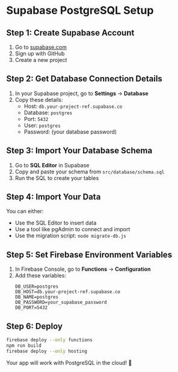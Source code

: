# Supabase PostgreSQL Setup

## Step 1: Create Supabase Account
1. Go to [supabase.com](https://supabase.com)
2. Sign up with GitHub
3. Create a new project

## Step 2: Get Database Connection Details
1. In your Supabase project, go to **Settings** → **Database**
2. Copy these details:
   - Host: `db.your-project-ref.supabase.co`
   - Database: `postgres`
   - Port: `5432`
   - User: `postgres`
   - Password: (your database password)

## Step 3: Import Your Database Schema
1. Go to **SQL Editor** in Supabase
2. Copy and paste your schema from `src/database/schema.sql`
3. Run the SQL to create your tables

## Step 4: Import Your Data
You can either:
- Use the SQL Editor to insert data
- Use a tool like pgAdmin to connect and import
- Use the migration script: `node migrate-db.js`

## Step 5: Set Firebase Environment Variables
1. In Firebase Console, go to **Functions** → **Configuration**
2. Add these variables:
   ```
   DB_USER=postgres
   DB_HOST=db.your-project-ref.supabase.co
   DB_NAME=postgres
   DB_PASSWORD=your_supabase_password
   DB_PORT=5432
   ```

## Step 6: Deploy
```bash
firebase deploy --only functions
npm run build
firebase deploy --only hosting
```

Your app will work with PostgreSQL in the cloud! 🎉 